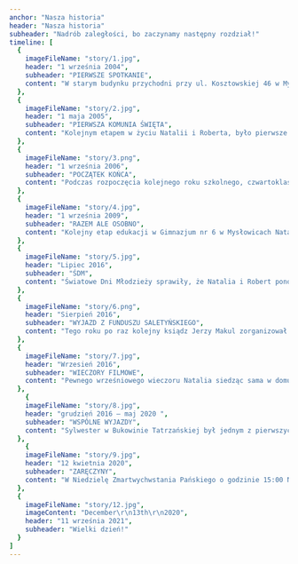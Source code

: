 ```yaml
---
anchor: "Nasza historia"
header: "Nasza historia"
subheader: "Nadrób zaległości, bo zaczynamy następny rozdział!"
timeline: [
  {
    imageFileName: "story/1.jpg",
    header: "1 września 2004",
    subheader: "PIERWSZE SPOTKANIE",
    content: "W starym budynku przychodni przy ul. Kosztowskiej 46 w Mysłowicach, po kompletnym remoncie powstała Nowa Szkoła Podstawowa nr 16 im. Jerzego Chromika. Po uroczystej akademii z okazji rozpoczęcia roku szkolnego wszyscy uczniowie, włącznie z grzeczną drugoklasistką Natalią rozeszli się do swoich klas. Wychowawczyni Gabriela Proksa przywitała swoich uczniów i wtedy do klasy dziarskim krokiem wszedł On - Nowy Uczeń. Przedstawił się jako Robert Kubica i zajął swoje miejsce, ale czy wiedział, że to miejsce nie tylko w szkolnej ławce, ale i w sercu Natalii... Tak oto wyglądał początek tej Wielkiej Miłości. Jedni powiedzą, że to zwykły przypadek inni, że przeznaczenie, ale wszyscy zgodnie stwierdzą, iż od tej pory los Natalii i Roberta złączył się na wieki."
  },
  {
    imageFileName: "story/2.jpg",
    header: "1 maja 2005",
    subheader: "PIERWSZA KOMUNIA ŚWIĘTA",
    content: "Kolejnym etapem w życiu Natalii i Roberta, było pierwsze przyjęcie Komunii Świętej. Odbyło się to na Mszy Świętej odprawionej przez ówczesnego proboszcza parafii w Kosztowach, księdza Jana Michalskiego."
  },
  {
    imageFileName: "story/3.png",
    header: "1 września 2006",
    subheader: "POCZĄTEK KOŃCA",
    content: "Podczas rozpoczęcia kolejnego roku szkolnego, czwartoklasiści Natalia i Robert poznali nową wychowawczynię Annę Bok. Był to początek trzyletniej nauki, zabawy i wyjazdów w klasowym gronie. Robert wraz ze swoim przyjacielem Maciejem zazwyczaj siedział w ostatniej ławce. N1atalia z Michaliną w ławce tuż przed nimi. Usadzenie to było często źródłem napomnień ze strony nauczycieli. W czerwcu 2009 roku wspólna edukacja Natalii i Roberta dobiegła końca. Z końcem szóstej klasy, zakończył się pewien etap w ich życiu."
  },
  {
    imageFileName: "story/4.jpg",
    header: "1 września 2009",
    subheader: "RAZEM ALE OSOBNO",
    content: "Kolejny etap edukacji w Gimnazjum nr 6 w Mysłowicach Natalia i Robert odbyli już w osobnych klasach. Spotykali się na apelach, akademiach, idąc razem ze sztandarem czy też na przerwach, jednak zazwyczaj obracali się w osobnych gronach znajomych. Był to początek ich rozłąki, która trwała przez cały czas liceum i pierwszego roku studiów."
  },
  {
    imageFileName: "story/5.jpg",
    header: "Lipiec 2016",
    subheader: "ŚDM",
    content: "Światowe Dni Młodzieży sprawiły, że Natalia i Robert ponownie odnaleźli się na ścieżkach swojego życia. Wraz z resztą okolicznej młodzieży udzielali się przy parafii. Zaowocowało to imprezami i grillami u wspólnych znajomych w Imielinie i Kosztowach."
  },
  {
    imageFileName: "story/6.png",
    header: "Sierpień 2016",
    subheader: "WYJAZD Z FUNDUSZU SALETYŃSKIEGO",
    content: "Tego roku po raz kolejny ksiądz Jerzy Makul zorganizował wyjazd dla wolontariuszy. Zarówno Robert jak i Natalia udzielali się w Funduszu Pomocy Dzieciom i Młodzieży im. Marki Bożej z La Salette i wzięli udział w tym wyjeździe. Wtedy zaczęły się ich rozmowy i spacery."
  },
  {
    imageFileName: "story/7.jpg",
    header: "Wrzesień 2016",
    subheader: "WIECZORY FILMOWE",
    content: "Pewnego wrześniowego wieczoru Natalia siedząc sama w domu bardzo się nudziła. Rodzina była nieobecna, znajomi byli zajęci i wtedy pojawił się pomysł. Zadzwonić do Roberta. Jak pomyślała tak zrobiła. Postanowili obejrzeć film. Romantyczna balkonowa sceneria i huśtawka zaowocowały późniejszymi, regularnymi wieczorami filmowymi. Robert tworzył też stronę Rady Osiedla koordynowaną m. in. przez tatę Natalii. Wpłynęło to na kolejne spotkania dwojga, jeszcze wtedy przyjaciół."
  },
    {
    imageFileName: "story/8.jpg",
    header: "grudzień 2016 – maj 2020 ",
    subheader: "WSPÓLNE WYJAZDY",
    content: "Sylwester w Bukowinie Tatrzańskiej był jednym z pierwszych wspólnych wyjazdów. Kolejnymi były wyjazdy do Wrocławia, Poznania i Gdańska do ich ulubionej sieci hoteli PURO. Nie można pominąć wyjazdu do Wiednia, gdzie Robert zabrał Natalię na przymiarkę pierścionka u Tiffany’ego. Były też wyjazdy w gronie rodzinnym jak narty w Milówce czy wizyta u Ignacio w Hiszpanii."
  },
    {
    imageFileName: "story/9.jpg",
    header: "12 kwietnia 2020",
    subheader: "ZARĘCZYNY",
    content: "W Niedzielę Zmartwychwstania Pańskiego o godzinie 15:00 Natalia wraz Rodzicami i Grześkiem modliła się w salonie koronkę. W pewnym momencie po słowach „dla Jego bolesnej męki..” do salonu wkroczył Robert z bukietem kwiatów. Zaskoczona Natalia niczego się nie spodziewając zaprosiła go i wspólnie dokończyli modlitwę. Pomyślała sobie, że bukiet to dość dziwny prezent świąteczny, ale w sumie umawiali się, iż nie będą sobie robić prezentów ze względu na zamknięte sklepy i obostrzenia. Po zakończonej modlitwie Robert zadał „To” pytanie i wszyscy spędzili wieczór na radosnym świętowaniu."
  },
  {
    imageFileName: "story/12.jpg",
    imageContent: "December\r\n13th\r\n2020",
    header: "11 września 2021",
    subheader: "Wielki dzień!"
  }
]
---
```


